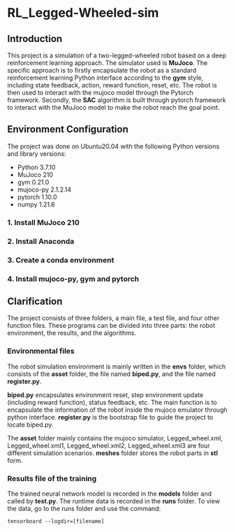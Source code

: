 # RL_Legged-Wheeled-sim

## Introduction
This project is a simulation of a two-legged-wheeled robot based on a deep reinforcement learning approach. The simulator used is **MuJoco**. The specific approach is to firstly encapsulate the robot as a standard reinforcement learning Python interface according to the **gym** style, including state feedback, action, reward function, reset, etc. The robot is then used to interact with the mujoco model through the Pytorch framework. Secondly, the **SAC** algorithm is built through pytorch framework to interact with the MuJoco model to make the robot reach the goal point.

## Environment Configuration
The project was done on Ubuntu20.04 with the following Python versions and library versions:
* Python 3.7.10
* MuJoco 210
* gym 0.21.0
* mujoco-py 2.1.2.14
* pytorch 1.10.0
* numpy 1.21.6
### 1. Install MuJoco 210
### 2. Install Anaconda
### 3. Create a conda environment
### 4. Install mujoco-py, gym and pytorch

## Clarification
The project consists of three folders, a main file, a test file, and four other function files. These programs can be divided into three parts: the robot environment, the results, and the algorithms.

### Environmental files
The robot simulation environment is mainly written in the **envs** folder, which consists of the **asset** folder, the file named **biped.py**, and the file named **register.py**.

**biped.py** encapsulates environment reset, step environment update (including reward function), status feedback, etc. The main function is to encapsulate the information of the robot inside the mujoco emulator through python interface. **register.py** is the bootstrap file to guide the project to locate biped.py.

The **asset** folder mainly contains the mujoco simulator, Legged_wheel.xml, Legged_wheel.xml1, Legged_wheel.xml2, Legged_wheel.xml3 are four different simulation scenarios. **meshes** folder stores the robot parts in **stl** form.

### Results file of the training
The trained neural network model is recorded in the **models** folder and called by **test.py**. The runtime data is recorded in the **runs** folder. To view the data, go to the runs folder and use the command:
```
tensorboard --logdir=[filename]
```


